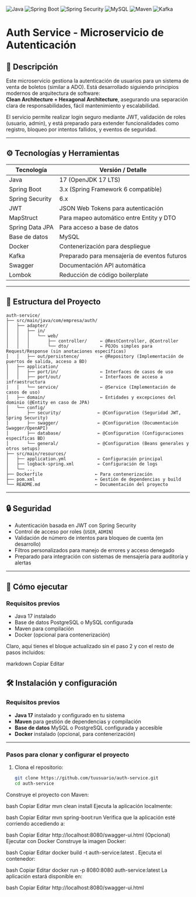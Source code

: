 ![Java](https://img.shields.io/badge/Java-17-blue?logo=java&logoColor=white)
![Spring Boot](https://img.shields.io/badge/Spring%20Boot-3.x-brightgreen?logo=springboot&logoColor=white)
![Spring Security](https://img.shields.io/badge/Spring%20Security-6.x-green?logo=springsecurity&logoColor=white)
![MySQL](https://img.shields.io/badge/MySQL-8.0-blue?logo=mysql&logoColor=white)
![Maven](https://img.shields.io/badge/Maven-3.9-red?logo=apachemaven&logoColor=white)
![Kafka](https://img.shields.io/badge/Kafka-3.4-yellow?logo=apachekafka&logoColor=black)

# Auth Service - Microservicio de Autenticación

## 📖 Descripción

Este microservicio gestiona la autenticación de usuarios para un sistema de venta de boletos (similar a ADO). Está desarrollado siguiendo principios modernos de arquitectura de software:  
**Clean Architecture + Hexagonal Architecture**, asegurando una separación clara de responsabilidades, fácil mantenimiento y escalabilidad.

El servicio permite realizar login seguro mediante JWT, validación de roles (usuario, admin), y está preparado para extender funcionalidades como registro, bloqueo por intentos fallidos, y eventos de seguridad.

---

## ⚙️ Tecnologías y Herramientas

| Tecnología             | Versión / Detalle                           |
|-----------------------|----------------------------------------------|
| Java                  | 17 (OpenJDK 17 LTS)                          |
| Spring Boot           | 3.x (Spring Framework 6 compatible)          |
| Spring Security       | 6.x                                          |
| JWT                   | JSON Web Tokens para autenticación           |
| MapStruct             | Para mapeo automático entre Entity y DTO     |
| Spring Data JPA       | Para acceso a base de datos                  |
| Base de datos         | MySQL                                        |
| Docker                | Contenerización para despliegue              |
| Kafka                 | Preparado para mensajería de eventos futuros |
| Swagger               | Documentación API automática                 |
| Lombok                | Reducción de código boilerplate              |


---

## 📂 Estructura del Proyecto

```plaintext
auth-service/
├── src/main/java/com/empresa/auth/
│   ├── adapter/
│   │   ├── in/
│   │   │   └── web/
│   │   │       ├── controller/     ← @RestController, @Controller
│   │   │       └── dto/            ← POJOs simples para Request/Response (sin anotaciones específicas)
│   │   ├── out/persistence/        ← @Repository (Implementación de puertos de salida, acceso a BD)
│   ├── application/
│   │   ├── port/in/                ← Interfaces de casos de uso
│   │   ├── port/out/               ← Interfaces de acceso a infraestructura
│   │   └── service/                ← @Service (Implementación de casos de uso)
│   ├── domain/                     ← Entidades y excepciones del dominio (@Entity en caso de JPA)
│   └── config/
│       ├── security/              ← @Configuration (Seguridad JWT, Spring Security)
│       ├── swagger/               ← @Configuration (Documentación Swagger/OpenAPI)
│       ├── database/              ← @Configuration (Configuraciones específicas BD)
│       └── general/               ← @Configuration (Beans generales y otros setups)
├── src/main/resources/
│   ├── application.yml            ← Configuración principal
│   ├── logback-spring.xml         ← Configuración de logs
│   └── ...
├── Dockerfile                    ← Para contenerización
├── pom.xml                       ← Gestión de dependencias y build
└── README.md                     ← Documentación del proyecto

```
---

## 🔒 Seguridad

- Autenticación basada en JWT con Spring Security  
- Control de acceso por roles (`USER`, `ADMIN`)  
- Validación de número de intentos para bloqueo de cuenta (en desarrollo)  
- Filtros personalizados para manejo de errores y acceso denegado  
- Preparado para integración con sistemas de mensajería para auditoría y alertas

---

## 🚀 Cómo ejecutar

### Requisitos previos

- Java 17 instalado  
- Base de datos PostgreSQL o MySQL configurada  
- Maven para compilación  
- Docker (opcional para contenerización)

Claro, aquí tienes el bloque actualizado sin el paso 2 y con el resto de pasos incluidos:

markdown
Copiar
Editar
## 🛠️ Instalación y configuración

### Requisitos previos

- **Java 17** instalado y configurado en tu sistema  
- **Maven** para gestión de dependencias y compilación  
- **Base de datos** MySQL o PostgreSQL configurada y accesible  
- **Docker** instalado (opcional, para contenerización)  

---

### Pasos para clonar y configurar el proyecto

1. Clona el repositorio:

   ```bash
   git clone https://github.com/tuusuario/auth-service.git
   cd auth-service
    ```
Construye el proyecto con Maven:

bash
Copiar
Editar
mvn clean install
Ejecuta la aplicación localmente:

bash
Copiar
Editar
mvn spring-boot:run
Verifica que la aplicación esté corriendo accediendo a:

bash
Copiar
Editar
http://localhost:8080/swagger-ui.html
(Opcional) Ejecutar con Docker
Construye la imagen Docker:

bash
Copiar
Editar
docker build -t auth-service:latest .
Ejecuta el contenedor:

bash
Copiar
Editar
docker run -p 8080:8080 auth-service:latest
La aplicación estará disponible en:

bash
Copiar
Editar
http://localhost:8080/swagger-ui.html



